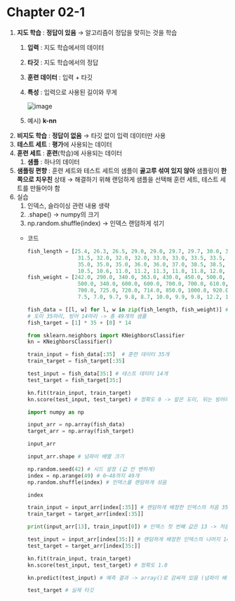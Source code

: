 # Chapter 02-1

1. **지도 학습** : **정답이 있음** → 알고리즘이 정답을 맞히는 것을 학습
    1. **입력** : 지도 학습에서의 데이터
    2. **타깃** : 지도 학습에서의 정답
    3. **훈련 데이터** : 입력 + 타깃
    4. **특성** : 입력으로 사용된 길이와 무게
  
       
       ![image](https://github.com/user-attachments/assets/f553cec2-ecfe-4cc2-9f37-c0b64f72e73a)


    6. 예시) **k-nn**
1. **비지도 학습** : **정답이 없음** → 타깃 없이 입력 데이터만 사용
2. **테스트 세트** : **평가**에 사용되는 데이터
3. **훈련 세트** : **훈련**(학습)에 사용되는 데이터
    1. **샘플** : 하나의 데이터
4. **샘플링 편향** : 훈련 세트와 테스트 세트의 샘플이 **골고루 섞여 있지 않아** 샘플링이 **한쪽으로 치우친** 상태 → 해결하기 위해 랜덤하게 샘플을 선택해 훈련 세트, 테스트 세트를 만들어야 함
5. 실습
    1. 인덱스, 슬라이싱 관련 내용 생략
    2. .shape() → numpy의 크기
    3. np.random.shuffle(index) → 인덱스 랜덤하게 섞기
    - 코드
        
        ```python
        fish_length = [25.4, 26.3, 26.5, 29.0, 29.0, 29.7, 29.7, 30.0, 30.0, 30.7, 31.0, 31.0, 
                        31.5, 32.0, 32.0, 32.0, 33.0, 33.0, 33.5, 33.5, 34.0, 34.0, 34.5, 35.0, 
                        35.0, 35.0, 35.0, 36.0, 36.0, 37.0, 38.5, 38.5, 39.5, 41.0, 41.0, 9.8, 
                        10.5, 10.6, 11.0, 11.2, 11.3, 11.8, 11.8, 12.0, 12.2, 12.4, 13.0, 14.3, 15.0]
        fish_weight = [242.0, 290.0, 340.0, 363.0, 430.0, 450.0, 500.0, 390.0, 450.0, 500.0, 475.0, 500.0, 
                        500.0, 340.0, 600.0, 600.0, 700.0, 700.0, 610.0, 650.0, 575.0, 685.0, 620.0, 680.0, 
                        700.0, 725.0, 720.0, 714.0, 850.0, 1000.0, 920.0, 955.0, 925.0, 975.0, 950.0, 6.7, 
                        7.5, 7.0, 9.7, 9.8, 8.7, 10.0, 9.9, 9.8, 12.2, 13.4, 12.2, 19.7, 19.9]
        ```
        
        ```python
        fish_data = [[l, w] for l, w in zip(fish_length, fish_weight)] # 각 생선의 길이와 무게를 하나의 리스트로 담은 2차원 리스트
        # 도미 35마리, 빙어 14마리 -> 총 49개의 샘플
        fish_target = [1] * 35 + [0] * 14
        ```
        
        ```python
        from sklearn.neighbors import KNeighborsClassifier
        kn = KNeighborsClassifier()
        ```
        
        ```python
        train_input = fish_data[:35]  # 훈련 데이터 35개
        train_target = fish_target[:35] 
        
        test_input = fish_data[35:] # 테스트 데이터 14개
        test_target = fish_target[35:]
        ```
        
        ```python
        kn.fit(train_input, train_target)
        kn.score(test_input, test_target) # 정확도 0 -> 앞은 도미, 뒤는 빙어라서 샘플링 편향
        ```
        
        ```python
        import numpy as np
        ```
        
        ```python
        input_arr = np.array(fish_data)
        target_arr = np.array(fish_target)
        
        input_arr
        ```
        
        ```python
        input_arr.shape # 넘파이 배열 크기
        ```
        
        ```python
        np.random.seed(42) # 시드 설정 (값 안 변하게)
        index = np.arange(49) # 0~48까지 49개
        np.random.shuffle(index) # 인덱스를 랜덤하게 섞음
        
        index
        ```
        
        ```python
        train_input = input_arr[index[:35]] # 랜덤하게 배정한 인덱스의 처음 35개를 훈련 세트로
        train_target = target_arr[index[:35]]
        
        print(input_arr[13], train_input[0]) # 인덱스 첫 번째 값은 13 -> 처음 나오는 건 input_arr의 14번째 원소
        ```
        
        ```python
        test_input = input_arr[index[35:]] # 랜덤하게 배정한 인덱스의 나머지 14개를 테스트 세트로
        test_target = target_arr[index[35:]]
        ```
        
        ```python
        kn.fit(train_input, train_target)
        kn.score(test_input, test_target) # 정확도 1.0
        ```
        
        ```python
        kn.predict(test_input) # 예측 결과 -> array()로 감싸져 있음 (넘파이 배열임)
        ```
        
        ```python
        test_target # 실제 타깃
        ```
